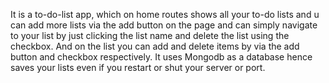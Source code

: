 It is a to-do-list app, which on home routes shows all your to-do lists and u can add more lists via the add button on the page and can simply navigate to your list by just clicking the list name and delete the list using the checkbox. And on the list you can add and delete items by via the add button and checkbox respectively.
It uses Mongodb as a database hence saves your lists even if you restart or shut your server or port.
